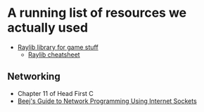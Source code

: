 # A running list of resources we actually used

* [Raylib library for game stuff](https://www.raylib.com/index.html)
    * [Raylib cheatsheet](https://www.raylib.com/cheatsheet/cheatsheet.html)

## Networking
* Chapter 11 of Head First C
* [Beej's Guide to Network Programming Using Internet Sockets](https://beej.us/guide/bgnet/)